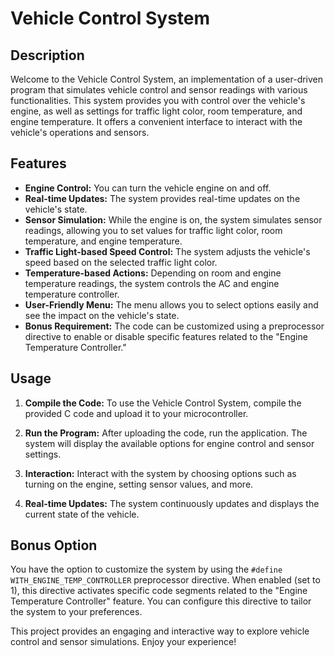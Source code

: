 # Vehicle Control System 

## Description

Welcome to the Vehicle Control System, an implementation of a user-driven program that simulates vehicle control and sensor readings with various functionalities. This system provides you with control over the vehicle's engine, as well as settings for traffic light color, room temperature, and engine temperature. It offers a convenient interface to interact with the vehicle's operations and sensors.

## Features

- **Engine Control:** You can turn the vehicle engine on and off.
- **Real-time Updates:** The system provides real-time updates on the vehicle's state.
- **Sensor Simulation:** While the engine is on, the system simulates sensor readings, allowing you to set values for traffic light color, room temperature, and engine temperature.
- **Traffic Light-based Speed Control:** The system adjusts the vehicle's speed based on the selected traffic light color.
- **Temperature-based Actions:** Depending on room and engine temperature readings, the system controls the AC and engine temperature controller.
- **User-Friendly Menu:** The menu allows you to select options easily and see the impact on the vehicle's state.
- **Bonus Requirement:** The code can be customized using a preprocessor directive to enable or disable specific features related to the "Engine Temperature Controller."

## Usage

1. **Compile the Code:** To use the Vehicle Control System, compile the provided C code and upload it to your microcontroller.

2. **Run the Program:** After uploading the code, run the application. The system will display the available options for engine control and sensor settings.

3. **Interaction:** Interact with the system by choosing options such as turning on the engine, setting sensor values, and more.

4. **Real-time Updates:** The system continuously updates and displays the current state of the vehicle.

## Bonus Option

You have the option to customize the system by using the `#define WITH_ENGINE_TEMP_CONTROLLER` preprocessor directive. When enabled (set to 1), this directive activates specific code segments related to the "Engine Temperature Controller" feature. You can configure this directive to tailor the system to your preferences.

This project provides an engaging and interactive way to explore vehicle control and sensor simulations. Enjoy your experience!
